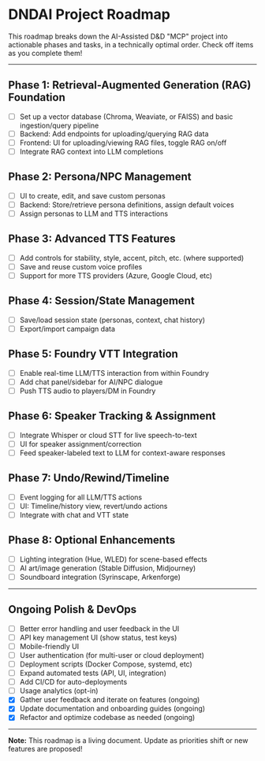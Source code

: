 # DNDAI Project Roadmap

This roadmap breaks down the AI-Assisted D&D "MCP" project into actionable phases and tasks, in a technically optimal order. Check off items as you complete them!

---

## Phase 1: Retrieval-Augmented Generation (RAG) Foundation
- [ ] Set up a vector database (Chroma, Weaviate, or FAISS) and basic ingestion/query pipeline
- [ ] Backend: Add endpoints for uploading/querying RAG data
- [ ] Frontend: UI for uploading/viewing RAG files, toggle RAG on/off
- [ ] Integrate RAG context into LLM completions

## Phase 2: Persona/NPC Management
- [ ] UI to create, edit, and save custom personas
- [ ] Backend: Store/retrieve persona definitions, assign default voices
- [ ] Assign personas to LLM and TTS interactions

## Phase 3: Advanced TTS Features
- [ ] Add controls for stability, style, accent, pitch, etc. (where supported)
- [ ] Save and reuse custom voice profiles
- [ ] Support for more TTS providers (Azure, Google Cloud, etc)

## Phase 4: Session/State Management
- [ ] Save/load session state (personas, context, chat history)
- [ ] Export/import campaign data

## Phase 5: Foundry VTT Integration
- [ ] Enable real-time LLM/TTS interaction from within Foundry
- [ ] Add chat panel/sidebar for AI/NPC dialogue
- [ ] Push TTS audio to players/DM in Foundry

## Phase 6: Speaker Tracking & Assignment
- [ ] Integrate Whisper or cloud STT for live speech-to-text
- [ ] UI for speaker assignment/correction
- [ ] Feed speaker-labeled text to LLM for context-aware responses

## Phase 7: Undo/Rewind/Timeline
- [ ] Event logging for all LLM/TTS actions
- [ ] UI: Timeline/history view, revert/undo actions
- [ ] Integrate with chat and VTT state

## Phase 8: Optional Enhancements
- [ ] Lighting integration (Hue, WLED) for scene-based effects
- [ ] AI art/image generation (Stable Diffusion, Midjourney)
- [ ] Soundboard integration (Syrinscape, Arkenforge)

---

## Ongoing Polish & DevOps
- [ ] Better error handling and user feedback in the UI
- [ ] API key management UI (show status, test keys)
- [ ] Mobile-friendly UI
- [ ] User authentication (for multi-user or cloud deployment)
- [ ] Deployment scripts (Docker Compose, systemd, etc)
- [ ] Expand automated tests (API, UI, integration)
- [ ] Add CI/CD for auto-deployments
- [ ] Usage analytics (opt-in)
- [x] Gather user feedback and iterate on features (ongoing)
- [x] Update documentation and onboarding guides (ongoing)
- [x] Refactor and optimize codebase as needed (ongoing)

---

**Note:** This roadmap is a living document. Update as priorities shift or new features are proposed! 